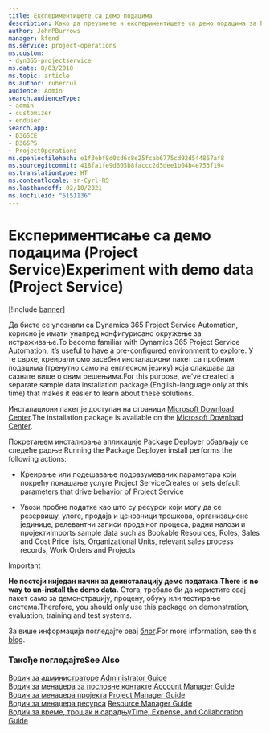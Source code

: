 ```yaml
---
title: Експериментишете са демо подацима
description: Како да преузмете и експериментишете са демо подацима за Project Service Automation.
author: JohnPBurrows
manager: kfend
ms.service: project-operations
ms.custom:
- dyn365-projectservice
ms.date: 8/03/2018
ms.topic: article
ms.author: ruhercul
audience: Admin
search.audienceType:
- admin
- customizer
- enduser
search.app:
- D365CE
- D365PS
- ProjectOperations
ms.openlocfilehash: e1f3ebf8d0cd6c8e25fcab6775cd92d544867af8
ms.sourcegitcommit: 418fa1fe9d605b8faccc2d5dee1b04b4e753f194
ms.translationtype: HT
ms.contentlocale: sr-Cyrl-RS
ms.lasthandoff: 02/10/2021
ms.locfileid: "5151136"
---
```

# <a name="experiment-with-demo-data-project-service"></a><span data-ttu-id="a052c-103">Експериментисање са демо подацима (Project Service)</span><span class="sxs-lookup"><span data-stu-id="a052c-103">Experiment with demo data (Project Service)</span></span>

[!include [banner](../includes/psa-now-project-operations.md)]

<span data-ttu-id="a052c-104">Да бисте се упознали са Dynamics 365 Project Service Automation, корисно је имати унапред конфигурисано окружење за истраживање.</span><span class="sxs-lookup"><span data-stu-id="a052c-104">To become familiar with Dynamics 365 Project Service Automation, it’s useful to have a pre-configured environment to explore.</span></span> <span data-ttu-id="a052c-105">У те сврхе, креирали смо засебни инсталациони пакет са пробним подацима (тренутно само на енглеском језику) која олакшава да сазнате више о овим решењима.</span><span class="sxs-lookup"><span data-stu-id="a052c-105">For this purpose, we’ve created a separate sample data installation package (English-language only at this time) that makes it easier to learn about these solutions.</span></span> 

<span data-ttu-id="a052c-106">Инсталациони пакет је доступан на страници [Microsoft Download Center](https://go.microsoft.com/fwlink/?linkid=859966).</span><span class="sxs-lookup"><span data-stu-id="a052c-106">The installation package is available on the [Microsoft Download Center](https://go.microsoft.com/fwlink/?linkid=859966).</span></span>  

<span data-ttu-id="a052c-107">Покретањем инсталирања апликације Package Deployer обављају се следеће радње:</span><span class="sxs-lookup"><span data-stu-id="a052c-107">Running the Package Deployer install performs the following actions:</span></span> 
  
-   <span data-ttu-id="a052c-108">Креирање или подешавање подразумеваних параметара који покрећу понашање услуге Project Service</span><span class="sxs-lookup"><span data-stu-id="a052c-108">Creates or sets default parameters that drive behavior of Project Service</span></span>  
  
-   <span data-ttu-id="a052c-109">Увози пробне податке као што су ресурси који могу да се резервишу, улоге, продаја и ценовници трошкова, организационе јединице, релевантни записи продајног процеса, радни налози и пројекти</span><span class="sxs-lookup"><span data-stu-id="a052c-109">Imports sample data such as Bookable Resources, Roles, Sales and Cost Price lists, Organizational Units, relevant sales process records, Work Orders and Projects</span></span>    
  
> [!IMPORTANT]
> <span data-ttu-id="a052c-110">**Не постоји ниједан начин за деинсталацију демо података.**</span><span class="sxs-lookup"><span data-stu-id="a052c-110">**There is no way to un-install the demo data.**</span></span> <span data-ttu-id="a052c-111">Стога, требало би да користите овај пакет само за демонстрацију, процену, обуку или тестирање система.</span><span class="sxs-lookup"><span data-stu-id="a052c-111">Therefore, you should only use this package on demonstration, evaluation, training and test systems.</span></span>

<span data-ttu-id="a052c-112">За више информација погледајте овај [блог](https://blogs.msdn.microsoft.com/crm/2017/10/24/microsoft-dynamics-365-for-field-service-and-project-service-automation-sample-data).</span><span class="sxs-lookup"><span data-stu-id="a052c-112">For more information, see this [blog](https://blogs.msdn.microsoft.com/crm/2017/10/24/microsoft-dynamics-365-for-field-service-and-project-service-automation-sample-data).</span></span>





  
### <a name="see-also"></a><span data-ttu-id="a052c-113">Такође погледајте</span><span class="sxs-lookup"><span data-stu-id="a052c-113">See Also</span></span>  
 <span data-ttu-id="a052c-114">[Водич за администраторе](../psa/admin-guide.md) </span><span class="sxs-lookup"><span data-stu-id="a052c-114">[Administrator Guide](../psa/admin-guide.md) </span></span>  
 <span data-ttu-id="a052c-115">[Водич за менаџера за пословне контакте](../psa/account-manager-guide.md) </span><span class="sxs-lookup"><span data-stu-id="a052c-115">[Account Manager Guide](../psa/account-manager-guide.md) </span></span>  
 <span data-ttu-id="a052c-116">[Водич за менаџера пројекта](../psa/project-manager-guide.md) </span><span class="sxs-lookup"><span data-stu-id="a052c-116">[Project Manager Guide](../psa/project-manager-guide.md) </span></span>  
 <span data-ttu-id="a052c-117">[Водич за менаџера ресурса](../psa/resource-manager-guide.md) </span><span class="sxs-lookup"><span data-stu-id="a052c-117">[Resource Manager Guide](../psa/resource-manager-guide.md) </span></span>  
 [<span data-ttu-id="a052c-118">Водич за време, трошак и сарадњу</span><span class="sxs-lookup"><span data-stu-id="a052c-118">Time, Expense, and Collaboration Guide</span></span>](../psa/time-expense-collaboration-guide.md)
